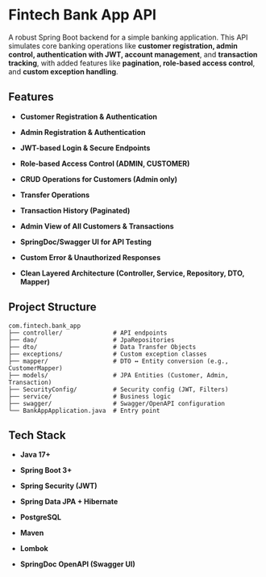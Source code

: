 # Fintech Bank App API
A robust Spring Boot backend for a simple banking application. This API simulates core banking operations like **customer registration, admin control, authentication with JWT, account management**, and **transaction tracking**, with added features like **pagination, role-based access control**, and **custom exception handling**.

## Features
+ **Customer Registration & Authentication**
- **Admin Registration & Authentication**
+ **JWT-based Login & Secure Endpoints**
* **Role-based Access Control (ADMIN, CUSTOMER)**
- **CRUD Operations for Customers (Admin only)**
+ **Transfer Operations**
* **Transaction History (Paginated)**
- **Admin View of All Customers & Transactions**
+ **SpringDoc/Swagger UI for API Testing**
- **Custom Error & Unauthorized Responses**
+ **Clean Layered Architecture (Controller, Service, Repository, DTO, Mapper)**

## Project Structure
```
com.fintech.bank_app
├── controller/              # API endpoints
├── dao/                     # JpaRepositories
├── dto/                     # Data Transfer Objects
├── exceptions/              # Custom exception classes
├── mapper/                  # DTO ↔ Entity conversion (e.g., CustomerMapper)
├── models/                  # JPA Entities (Customer, Admin, Transaction)
├── SecurityConfig/          # Security config (JWT, Filters)
├── service/                 # Business logic
├── swagger/                 # Swagger/OpenAPI configuration
└── BankAppApplication.java  # Entry point
```

## Tech Stack
- **Java 17+**
+ **Spring Boot 3+**
- **Spring Security (JWT)**
* **Spring Data JPA + Hibernate**
+ **PostgreSQL**
- **Maven**
+ **Lombok**
- **SpringDoc OpenAPI (Swagger UI)**

